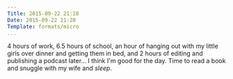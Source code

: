 ```yaml
---
Title: 2015-09-22 21:28
Date: 2015-09-22 21:28
Template: formats/micro
...
```


4 hours of work, 6.5 hours of school, an hour of hanging out with my little
girls over dinner and getting them in bed, and 2 hours of editing and publishing
a podcast later... I think I'm good for the day. Time to read a book and snuggle
with my wife and *sleep*.
